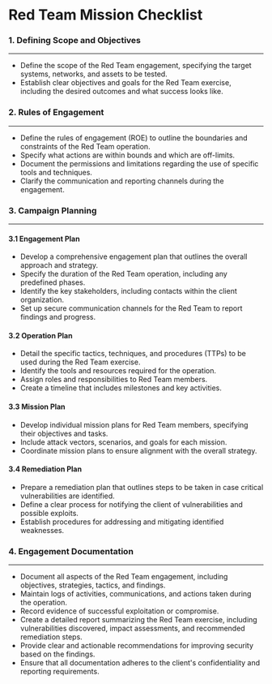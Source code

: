 # Red Team Mission Checklist

### 1. Defining Scope and Objectives

***

* Define the scope of the Red Team engagement, specifying the target systems, networks, and assets to be tested.
* Establish clear objectives and goals for the Red Team exercise, including the desired outcomes and what success looks like.

### 2. Rules of Engagement

***

* Define the rules of engagement (ROE) to outline the boundaries and constraints of the Red Team operation.
* Specify what actions are within bounds and which are off-limits.
* Document the permissions and limitations regarding the use of specific tools and techniques.
* Clarify the communication and reporting channels during the engagement.

### 3. Campaign Planning

***

#### 3.1 Engagement Plan

* Develop a comprehensive engagement plan that outlines the overall approach and strategy.
* Specify the duration of the Red Team operation, including any predefined phases.
* Identify the key stakeholders, including contacts within the client organization.
* Set up secure communication channels for the Red Team to report findings and progress.

#### 3.2 Operation Plan

* Detail the specific tactics, techniques, and procedures (TTPs) to be used during the Red Team exercise.
* Identify the tools and resources required for the operation.
* Assign roles and responsibilities to Red Team members.
* Create a timeline that includes milestones and key activities.

#### 3.3 Mission Plan

* Develop individual mission plans for Red Team members, specifying their objectives and tasks.
* Include attack vectors, scenarios, and goals for each mission.
* Coordinate mission plans to ensure alignment with the overall strategy.

#### 3.4 Remediation Plan

* Prepare a remediation plan that outlines steps to be taken in case critical vulnerabilities are identified.
* Define a clear process for notifying the client of vulnerabilities and possible exploits.
* Establish procedures for addressing and mitigating identified weaknesses.

### 4. Engagement Documentation

***

* Document all aspects of the Red Team engagement, including objectives, strategies, tactics, and findings.
* Maintain logs of activities, communications, and actions taken during the operation.
* Record evidence of successful exploitation or compromise.
* Create a detailed report summarizing the Red Team exercise, including vulnerabilities discovered, impact assessments, and recommended remediation steps.
* Provide clear and actionable recommendations for improving security based on the findings.
* Ensure that all documentation adheres to the client's confidentiality and reporting requirements.
